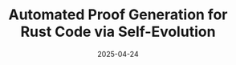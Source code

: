 ---
title: "Automated Proof Generation for Rust Code via Self-Evolution"
collection: publications
excerpt: 'Tianyu Chen, Shuai Lu, Shan Lu, Yeyun Gong, <u><b>Chenyuan Yang</b></u>, Xuheng Li, Md Rakib Hossain Misu, Hao Yu, Nan Duan, Peng Cheng, Fan Yang, Shuvendu K Lahiri, Tao Xie, Lidong Zhou'
time: 'Apr 2025'
date: 2025-04-24
venue: 'The Thirteenth International Conference on Learning Representations'
paperurl: 'https://arxiv.org/abs/2410.15756'
short: 'ICLR 2025'
---
